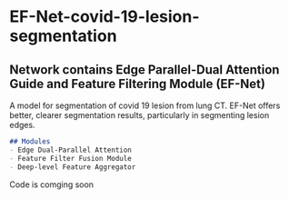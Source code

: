 # EF-Net-covid-19-lesion-segmentation

## Network contains Edge Parallel-Dual Attention Guide and Feature Filtering Module (EF-Net)
A model for segmentation of covid 19 lesion from lung CT.
EF-Net offers better, clearer segmentation results, particularly in segmenting lesion edges.
```markdown
## Modules
- Edge Dual-Parallel Attention
- Feature Filter Fusion Module
- Deep-level Feature Aggregator
```
Code is comging soon

